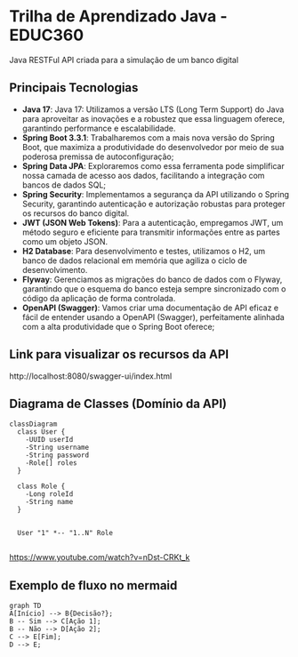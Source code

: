 # Trilha de Aprendizado Java - EDUC360

Java RESTFul API criada para a simulação de um banco digital 

## Principais Tecnologias
- **Java 17**: Java 17: Utilizamos a versão LTS (Long Term Support) do Java para aproveitar as inovações e a robustez que essa linguagem oferece, garantindo performance e escalabilidade.
- **Spring Boot 3.3.1**: Trabalharemos com a mais nova versão do Spring Boot, que maximiza a produtividade do desenvolvedor por meio de sua poderosa premissa de autoconfiguração;
- **Spring Data JPA**: Exploraremos como essa ferramenta pode simplificar nossa camada de acesso aos dados, facilitando a integração com bancos de dados SQL;
- **Spring Security**: Implementamos a segurança da API utilizando o Spring Security, garantindo autenticação e autorização robustas para proteger os recursos do banco digital.
- **JWT (JSON Web Tokens)**: Para a autenticação, empregamos JWT, um método seguro e eficiente para transmitir informações entre as partes como um objeto JSON.
- **H2 Database**: Para desenvolvimento e testes, utilizamos o H2, um banco de dados relacional em memória que agiliza o ciclo de desenvolvimento.
- **Flyway**: Gerenciamos as migrações do banco de dados com o Flyway, garantindo que o esquema do banco esteja sempre sincronizado com o código da aplicação de forma controlada.
- **OpenAPI (Swagger)**: Vamos criar uma documentação de API eficaz e fácil de entender usando a OpenAPI (Swagger), perfeitamente alinhada com a alta produtividade que o Spring Boot oferece;

## Link para visualizar os recursos da API

http://localhost:8080/swagger-ui/index.html


## Diagrama de Classes (Domínio da API)

```mermaid
classDiagram
  class User {
    -UUID userId
    -String username
    -String password
    -Role[] roles
  }

  class Role {
    -Long roleId
    -String name
  }
  

  User "1" *-- "1..N" Role
  
```

https://www.youtube.com/watch?v=nDst-CRKt_k  


## Exemplo de fluxo no mermaid
```mermaid
graph TD
A[Início] --> B{Decisão?};
B -- Sim --> C[Ação 1];
B -- Não --> D[Ação 2];
C --> E[Fim];
D --> E;
```
